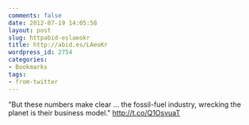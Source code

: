 ```yaml
---
comments: false
date: 2012-07-19 14:05:58
layout: post
slug: httpabid-eslaeokr
title: http://abid.es/LAeoKr
wordpress_id: 2754
categories:
- Bookmarks
tags:
- from-twitter
---
```


"But these numbers make clear … the fossil-fuel industry, wrecking the planet is their business model." http://t.co/Q1OsvuaT
